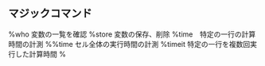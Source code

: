 ## マジックコマンド
%who 変数の一覧を確認
%store 変数の保存、削除
%time　特定の一行の計算時間の計測
    %%time セル全体の実行時間の計測
    %timeit 特定の一行を複数回実行した計算時間
%